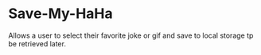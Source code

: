 # Save-My-HaHa
Allows a user to select their favorite joke or gif and save to local storage tp be retrieved later. 
